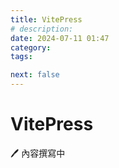 ```yaml
---
title: VitePress
# description:
date: 2024-07-11 01:47
category:
tags:

next: false
---
```


# VitePress

🖊️ 內容撰寫中
